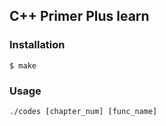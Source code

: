 ## C++ Primer Plus learn

### Installation

```shell
$ make
```

### Usage

```shell
./codes [chapter_num] [func_name]
```
